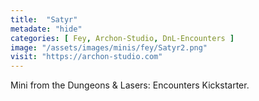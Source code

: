 ```yaml
---
title:  "Satyr"
metadate: "hide"
categories: [ Fey, Archon-Studio, DnL-Encounters ]
image: "/assets/images/minis/fey/Satyr2.png"
visit: "https://archon-studio.com"
---
```

Mini from the Dungeons & Lasers: Encounters Kickstarter.